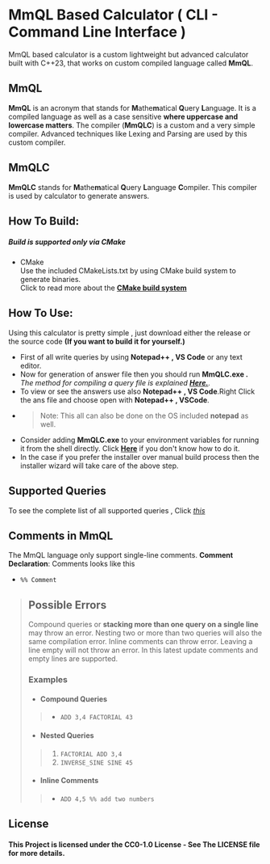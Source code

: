 
# MmQL Based Calculator  ( CLI - Command Line Interface )

MmQL based calculator is a custom lightweight but advanced calculator built with C++23, that works on custom compiled language called **MmQL**.

## MmQL

**MmQL** is an acronym that stands for **M**athe**m**atical **Q**uery **L**anguage. It is a compiled language as well as a case sensitive **where uppercase and  lowercase matters**. The compiler (**MmQLC**) is a custom and a very simple compiler. Advanced techniques like Lexing and Parsing are used by this custom compiler.

## MmQLC

**MmQLC** stands for **M**athe**m**atical **Q**uery **L**anguage **C**ompiler. This compiler is used by calculator to generate answers.

## How  To  Build:

##### 	Build is supported only via CMake<br/>

- CMake<br/>Use the included CMakeLists.txt by using CMake build system to generate binaries.<br/> Click to read more about the [**CMake build system**](https://cmake.org/documentation/)


## How  To  Use:

Using this calculator is pretty simple  , just download either the release or the source code **(If you want to build it for yourself.)** 

- First of all write queries by using  **Notepad++ , VS Code** or any text editor.
- Now for generation of answer file then you should run **MmQLC.exe .** *The method for compiling a query file is explained [**Here.**](DetailedDocs/MmQLC_Usage.md).*
- To view or see the answers use also **Notepad++ , VS Code**.Right Click the ans file and choose open with **Notepad++ , VSCode**.
- > Note: This all can also be done on the OS included **notepad** as well.
- Consider adding **MmQLC.exe** to your environment variables for running it from the shell directly. Click [**Here**](https://www.youtube.com/watch?v=z84UIZy_qgE) if you don't know how to do it.
- In  the case if you prefer the installer over manual build process then the installer wizard will take care of the above step.
## Supported Queries
To see the complete list of all supported queries , Click [*this*](DetailedDocs/SupportedQueries.md) 
## Comments in MmQL
The MmQL language only support single-line comments.
**Comment Declaration**: Comments looks like this
- `%% Comment`
>## Possible Errors
> Compound queries or **stacking more than one query on a single line** may throw an error.
> Nesting two or more than two queries will also the same compilation error.
> Inline comments can throw error.
> Leaving a line empty will not throw an error. In this latest update comments and empty lines are supported.
>### Examples
>- #### Compound Queries
> > - `ADD 3,4 FACTORIAL 43`
> - #### Nested Queries
> > 1. `FACTORIAL ADD 3,4`
> > 2. `INVERSE_SINE SINE 45`
> - #### Inline Comments
> > - `ADD 4,5 %% add two numbers`

## License

#### This Project is licensed under the CC0-1.0 License - See The LICENSE file for more details.
